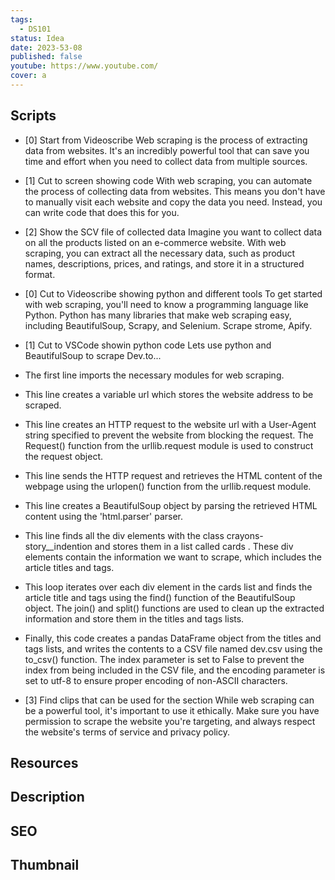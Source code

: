 ```yaml
---
tags:
  - DS101
status: Idea
date: 2023-53-08
published: false
youtube: https://www.youtube.com/
cover: a
---
```

## Scripts
- [0] Start from Videoscribe
Web scraping is the process of extracting data from websites. It's an incredibly powerful tool that can save you time and effort when you need to collect data from multiple sources.

- [1] Cut to screen showing code
With web scraping, you can automate the process of collecting data from websites. This means you don't have to manually visit each website and copy the data you need. Instead, you can write code that does this for you.

- [2] Show the SCV file of collected data
Imagine you want to collect data on all the products listed on an e-commerce website. With web scraping, you can extract all the necessary data, such as product names, descriptions, prices, and ratings, and store it in a structured format.

- [0] Cut to Videoscribe showing python and different tools 
To get started with web scraping, you'll need to know a programming language like Python. Python has many libraries that make web scraping easy, including BeautifulSoup, Scrapy, and Selenium. Scrape strome, Apify.

- [1] Cut to VSCode showin python code 
Lets use python and BeautifulSoup to scrape Dev.to...
- The first line imports the necessary modules for web scraping.
- This line creates a variable url which stores the website address to be scraped.
- This line creates an HTTP request to the website url with a User-Agent string specified to prevent the website from blocking the request. The Request() function from the urllib.request module is used to construct the request object.
- This line sends the HTTP request and retrieves the HTML content of the webpage using the urlopen() function from the urllib.request module.
- This line creates a BeautifulSoup object by parsing the retrieved HTML content using the 'html.parser' parser.
- This line finds all the div elements with the class crayons-story__indention and stores them in a list called cards . These div elements contain the information we want to scrape, which includes the article titles and tags.
- This loop iterates over each div element in the cards list and finds the article title and tags using the find() function of the BeautifulSoup object. The join() and split() functions are used to clean up the extracted information and store them in the titles and tags lists.
- Finally, this code creates a pandas DataFrame object from the titles and tags lists, and writes the contents to a CSV file named dev.csv using the to_csv() function. The index parameter is set to False to prevent the index from being included in the CSV file, and the encoding parameter is set to utf-8 to ensure proper encoding of non-ASCII characters.

- [3] Find clips that can be used for the section
While web scraping can be a powerful tool, it's important to use it ethically. Make sure you have permission to scrape the website you're targeting, and always respect the website's terms of service and privacy policy.

## Resources


## Description


## SEO


## Thumbnail

